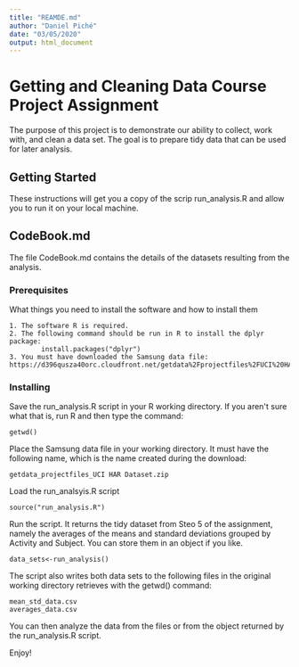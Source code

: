 ```yaml
---
title: "REAMDE.md"
author: "Daniel Piché"
date: "03/05/2020"
output: html_document
---
```


# Getting and Cleaning Data Course Project Assignment

The purpose of this project is to demonstrate our ability to collect, work with, and clean a data set. The goal is to prepare tidy data that can be used for later analysis.

## Getting Started

These instructions will get you a copy of the scrip run_analysis.R and allow you to run it on your local machine.

## CodeBook.md

The file CodeBook.md contains the details of the datasets resulting from the analysis.

### Prerequisites

What things you need to install the software and how to install them

```
1. The software R is required.
2. The following command should be run in R to install the dplyr package:
        install.packages("dplyr")
3. You must have downloaded the Samsung data file: https://d396qusza40orc.cloudfront.net/getdata%2Fprojectfiles%2FUCI%20HAR%20Dataset.zip 
```

### Installing

Save the run_analysis.R script in your R working directory. If you aren't sure what that is, run R and then type the command:

```
getwd()
```

Place the Samsung data file in your working directory. It must have the following name, which is the name created during the download:

```
getdata_projectfiles_UCI HAR Dataset.zip
```

Load the run_analsyis.R script

```
source("run_analysis.R")
```

Run the script. It returns the tidy dataset from Steo 5 of the assignment, namely the averages of the means and standard deviations grouped by Activity and Subject. You can store them in an object if you like.

```
data_sets<-run_analysis()
```

The script also writes both data sets to the following files in the original working directory retrieves with the getwd() command:

```
mean_std_data.csv
averages_data.csv
```

You can then analyze the data from the files or from the object returned by the run_analysis.R script.

Enjoy!

